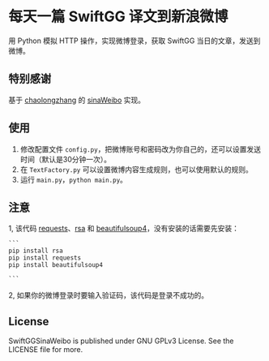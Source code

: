 # 每天一篇 SwiftGG 译文到新浪微博

用 Python 模拟 HTTP 操作，实现微博登录，获取 SwiftGG 当日的文章，发送到微博。

## 特别感谢

基于 [chaolongzhang](https://github.com/chaolongzhang) 的 [sinaWeibo](https://github.com/chaolongzhang/sinaWeibo) 实现。

## 使用

 1. 修改配置文件 `config.py`，把微博账号和密码改为你自己的，还可以设置发送时间（默认是30分钟一次）。
 2. 在 `TextFactory.py` 可以设置微博内容生成规则，也可以使用默认的规则。
 3. 运行 `main.py`，`python main.py`。

## 注意
 1, 该代码 [requests](http://docs.python-requests.org/en/master/)、[rsa](https://pypi.python.org/pypi/rsa) 和 [beautifulsoup4](https://www.crummy.com/software/BeautifulSoup/bs4/doc/)，没有安装的话需要先安装：

    ```
    pip install rsa
    pip install requests
    pip install beautifulsoup4

    ```

 2, 如果你的微博登录时要输入验证码，该代码是登录不成功的。

## License

SwiftGGSinaWeibo is published under GNU GPLv3 License. See the LICENSE file for more.
